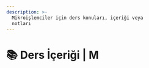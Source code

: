 ```yaml
---
description: >-
  Mikroişlemciler için ders konuları, içeriği veya
  notları
---
```


# 📚 Ders İçeriği \| M
